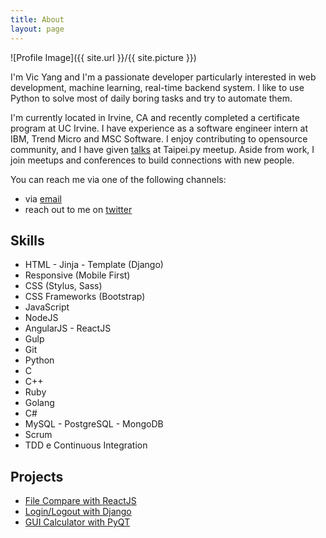 ```yaml
---
title: About
layout: page
---
```

![Profile Image]({{ site.url }}/{{ site.picture }})


I'm Vic Yang and I'm a passionate developer particularly interested in web development, machine learning, real-time backend system. I like to use Python to solve most of daily boring tasks and try to automate them.

I'm currently located in Irvine, CA and recently completed a certificate program at UC Irvine. I have experience as a software engineer intern at IBM, Trend Micro and MSC Software. I enjoy contributing to opensource community, and I have given [talks](https://www.slideshare.net/vrootic) at Taipei.py meetup. Aside from work, I join meetups and conferences to build connections with new people.

You can reach me via one of the following channels:

- via [email](mailto:vrootic@gmail.com)
- reach out to me on [twitter](https://twitter.com/vrootic)

<h2>Skills</h2>

<ul class="skill-list">
	<li>HTML - Jinja - Template (Django)</li>
	<li>Responsive (Mobile First)</li>
	<li>CSS (Stylus, Sass)</li>
	<li>CSS Frameworks (Bootstrap)</li>
	<li>JavaScript</li>
	<li>NodeJS</li>
	<li>AngularJS - ReactJS</li>
	<li>Gulp</li>
	<li>Git</li>
	<li>Python</li>
	<li>C</li>
	<li>C++</li>
	<li>Ruby</li>
	<li>Golang</li>
	<li>C#</li>
	<li>MySQL - PostgreSQL - MongoDB</li>
	<li>Scrum</li>
	<li>TDD e Continuous Integration</li>
</ul>

<h2>Projects</h2>

<ul>
	<li><a href="https://github.com/vrootic/FileCompare">File Compare with ReactJS</a></li>
	<li><a href="https://github.com/vrootic/i2x_challenge">Login/Logout with Django</a></li>
	<li><a href="https://github.com/vrootic/Bane">GUI Calculator with PyQT</a></li>
</ul>
